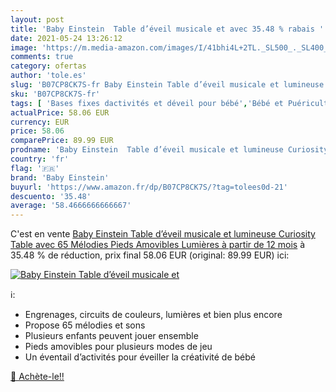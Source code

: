 ```yaml
---
layout: post
title: 'Baby Einstein  Table d’éveil musicale et avec 35.48 % rabais '
date: 2021-05-24 13:26:12
image: 'https://m.media-amazon.com/images/I/41bhi4L+2TL._SL500_._SL400_.jpg'
comments: true
category: ofertas
author: 'tole.es'
slug: 'B07CP8CK7S-fr Baby Einstein Table d’éveil musicale et lumineuse...'
sku: 'B07CP8CK7S-fr'
tags: [ 'Bases fixes dactivités et déveil pour bébé','Bébé et Puériculture','baby einstein','Éveil et jouets', ]
actualPrice: 58.06 EUR
currency: EUR
price: 58.06
comparePrice: 89.99 EUR
prodname: 'Baby Einstein  Table d’éveil musicale et lumineuse Curiosity Table  avec 65 Mélodies  Pieds Amovibles  Lumières  à partir de 12 mois'
country: 'fr'
flag: '🇫🇷'
brand: 'Baby Einstein'
buyurl: 'https://www.amazon.fr/dp/B07CP8CK7S/?tag=tolees0d-21'
descuento: '35.48'
average: '58.4666666666667'
---
```


C'est en vente [Baby Einstein  Table d’éveil musicale et lumineuse Curiosity Table  avec 65 Mélodies  Pieds Amovibles  Lumières  à partir de 12 mois](https://www.amazon.fr/dp/B07CP8CK7S/?tag=tolees0d-21)  à  35.48 % de réduction, prix final  58.06 EUR (original: 89.99 EUR) ici:

[![Baby Einstein  Table d’éveil musicale et](https://m.media-amazon.com/images/I/41bhi4L+2TL._SL500_._SL400_.jpg)](https://www.amazon.fr/dp/B07CP8CK7S/?tag=tolees0d-21)

ℹ️:

- Engrenages, circuits de couleurs, lumières et bien plus encore
- Propose 65 mélodies et sons
- Plusieurs enfants peuvent jouer ensemble
- Pieds amovibles pour plusieurs modes de jeu
- Un éventail d’activités pour éveiller la créativité de bébé

[🛒 Achète-le!!](https://www.amazon.fr/dp/B07CP8CK7S/?tag=tolees0d-21)

